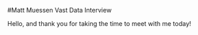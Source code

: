 #Matt Muessen Vast Data Interview

Hello, and thank you for taking the time to meet with me today!


